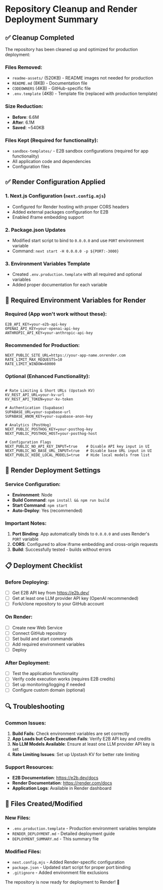 # Repository Cleanup and Render Deployment Summary

## ✅ Cleanup Completed

The repository has been cleaned up and optimized for production deployment:

### Files Removed:
- `readme-assets/` (520KB) - README images not needed for production
- `README.md` (8KB) - Documentation file
- `CODEOWNERS` (4KB) - GitHub-specific file
- `.env.template` (4KB) - Template file (replaced with production template)

### Size Reduction:
- **Before**: 6.6M
- **After**: 6.1M
- **Saved**: ~540KB

### Files Kept (Required for functionality):
- `sandbox-templates/` - E2B sandbox configurations (required for app functionality)
- All application code and dependencies
- Configuration files

## ✅ Render Configuration Applied

### 1. Next.js Configuration (`next.config.mjs`)
- Configured for Render hosting with proper CORS headers
- Added external packages configuration for E2B
- Enabled iframe embedding support

### 2. Package.json Updates
- Modified start script to bind to `0.0.0.0` and use `PORT` environment variable
- Command: `next start -H 0.0.0.0 -p ${PORT:-3000}`

### 3. Environment Variables Template
- Created `.env.production.template` with all required and optional variables
- Added proper documentation for each variable

## 🔧 Required Environment Variables for Render

### Required (App won't work without these):
```
E2B_API_KEY=your-e2b-api-key
OPENAI_API_KEY=your-openai-api-key
ANTHROPIC_API_KEY=your-anthropic-api-key
```

### Recommended for Production:
```
NEXT_PUBLIC_SITE_URL=https://your-app-name.onrender.com
RATE_LIMIT_MAX_REQUESTS=10
RATE_LIMIT_WINDOW=60000
```

### Optional (Enhanced Functionality):
```

# Rate Limiting & Short URLs (Upstash KV)
KV_REST_API_URL=your-kv-url
KV_REST_API_TOKEN=your-kv-token

# Authentication (Supabase)
SUPABASE_URL=your-supabase-url
SUPABASE_ANON_KEY=your-supabase-anon-key

# Analytics (PostHog)
NEXT_PUBLIC_POSTHOG_KEY=your-posthog-key
NEXT_PUBLIC_POSTHOG_HOST=your-posthog-host

# Configuration Flags
NEXT_PUBLIC_NO_API_KEY_INPUT=true    # Disable API key input in UI
NEXT_PUBLIC_NO_BASE_URL_INPUT=true   # Disable base URL input in UI
NEXT_PUBLIC_HIDE_LOCAL_MODELS=true   # Hide local models from list
```

## 🚀 Render Deployment Settings

### Service Configuration:
- **Environment**: Node
- **Build Command**: `npm install && npm run build`
- **Start Command**: `npm start`
- **Auto-Deploy**: Yes (recommended)

### Important Notes:
1. **Port Binding**: App automatically binds to `0.0.0.0` and uses Render's `PORT` variable
2. **CORS**: Configured to allow iframe embedding and cross-origin requests
3. **Build**: Successfully tested - builds without errors

## 📋 Deployment Checklist

### Before Deploying:
- [ ] Get E2B API key from https://e2b.dev/
- [ ] Get at least one LLM provider API key (OpenAI recommended)
- [ ] Fork/clone repository to your GitHub account

### On Render:
- [ ] Create new Web Service
- [ ] Connect GitHub repository
- [ ] Set build and start commands
- [ ] Add required environment variables
- [ ] Deploy

### After Deployment:
- [ ] Test the application functionality
- [ ] Verify code execution works (requires E2B credits)
- [ ] Set up monitoring/logging if needed
- [ ] Configure custom domain (optional)

## 🔍 Troubleshooting

### Common Issues:
1. **Build Fails**: Check environment variables are set correctly
2. **App Loads but Code Execution Fails**: Verify E2B API key and credits
3. **No LLM Models Available**: Ensure at least one LLM provider API key is set
4. **Rate Limiting Issues**: Set up Upstash KV for better rate limiting

### Support Resources:
- **E2B Documentation**: https://e2b.dev/docs
- **Render Documentation**: https://render.com/docs
- **Application Logs**: Available in Render dashboard

## 📁 Files Created/Modified

### New Files:
- `.env.production.template` - Production environment variables template
- `RENDER_DEPLOYMENT.md` - Detailed deployment guide
- `DEPLOYMENT_SUMMARY.md` - This summary file

### Modified Files:
- `next.config.mjs` - Added Render-specific configuration
- `package.json` - Updated start script for proper port binding
- `.gitignore` - Added environment file exclusions

The repository is now ready for deployment to Render! 🎉